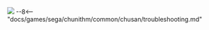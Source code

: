 <img class="header-logo" src="/img/sega/chunithm/x-verse/logo.webp">
--8<-- "docs/games/sega/chunithm/common/chusan/troubleshooting.md"

